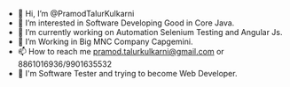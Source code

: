 - 👋 Hi, I’m @PramodTalurKulkarni
- 👀 I’m interested in Software Developing Good in Core Java.
- 🌱 I’m currently working on Automation Selenium Testing and Angular Js.
- 💞️ I’m Working in Big MNC Company Capgemini.
- 📫 How to reach me pramod.talurkulkarni@gmail.com or 8861016936/9901635532
- 💼 I'm Software Tester and trying to become Web Developer.

<!---
PramodTalurKulkarni/PramodTalurKulkarni is a ✨ special ✨ repository because its `README.md` (this file) appears on your GitHub profile.
You can click the Preview link to take a look at your changes.
--->
